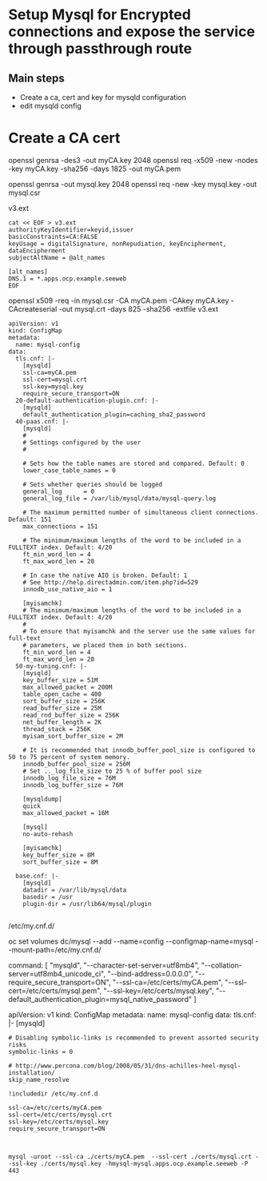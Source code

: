 # Setup Mysql for Encrypted connections and expose the service through passthrough route

## Main steps

- Create a ca, cert and key for mysqld configuration
- edit mysqld config

# Create a CA cert

openssl genrsa -des3 -out myCA.key 2048
openssl req -x509 -new -nodes -key myCA.key -sha256 -days 1825 -out myCA.pem


openssl genrsa -out mysql.key 2048
openssl req -new -key mysql.key -out mysql.csr

v3.ext

```
cat << EOF > v3.ext
authorityKeyIdentifier=keyid,issuer
basicConstraints=CA:FALSE
keyUsage = digitalSignature, nonRepudiation, keyEncipherment, dataEncipherment
subjectAltName = @alt_names

[alt_names]
DNS.1 = *.apps.ocp.example.seeweb
EOF
```

openssl x509 -req -in mysql.csr -CA myCA.pem -CAkey myCA.key -CAcreateserial -out mysql.crt -days 825 -sha256 -extfile v3.ext

```
apiVersion: v1
kind: ConfigMap
metadata:
  name: mysql-config
data:
  tls.cnf: |-
    [mysqld]
    ssl-ca=myCA.pem
    ssl-cert=mysql.crt
    ssl-key=mysql.key
    require_secure_transport=ON
  20-default-authentication-plugin.cnf: |-
    [mysqld]
    default_authentication_plugin=caching_sha2_password
  40-paas.cnf: |-
    [mysqld]
    #
    # Settings configured by the user
    #
    
    # Sets how the table names are stored and compared. Default: 0
    lower_case_table_names = 0
    
    # Sets whether queries should be logged
    general_log      = 0
    general_log_file = /var/lib/mysql/data/mysql-query.log
    
    # The maximum permitted number of simultaneous client connections. Default: 151
    max_connections = 151
    
    # The minimum/maximum lengths of the word to be included in a FULLTEXT index. Default: 4/20
    ft_min_word_len = 4
    ft_max_word_len = 20
    
    # In case the native AIO is broken. Default: 1
    # See http://help.directadmin.com/item.php?id=529
    innodb_use_native_aio = 1
    
    [myisamchk]
    # The minimum/maximum lengths of the word to be included in a FULLTEXT index. Default: 4/20
    #
    # To ensure that myisamchk and the server use the same values for full-text
    # parameters, we placed them in both sections.
    ft_min_word_len = 4
    ft_max_word_len = 20
  50-my-tuning.cnf: |-
    [mysqld]
    key_buffer_size = 51M
    max_allowed_packet = 200M
    table_open_cache = 400
    sort_buffer_size = 256K
    read_buffer_size = 25M
    read_rnd_buffer_size = 256K
    net_buffer_length = 2K
    thread_stack = 256K
    myisam_sort_buffer_size = 2M
    
    # It is recommended that innodb_buffer_pool_size is configured to 50 to 75 percent of system memory.
    innodb_buffer_pool_size = 256M
    # Set .._log_file_size to 25 % of buffer pool size
    innodb_log_file_size = 76M
    innodb_log_buffer_size = 76M
    
    [mysqldump]
    quick
    max_allowed_packet = 16M
    
    [mysql]
    no-auto-rehash
    
    [myisamchk]
    key_buffer_size = 8M
    sort_buffer_size = 8M
    
  base.cnf: |-
    [mysqld]
    datadir = /var/lib/mysql/data
    basedir = /usr
    plugin-dir = /usr/lib64/mysql/plugin


```

/etc/my.cnf.d/

oc set volumes dc/mysql --add --name=config --configmap-name=mysql --mount-path=/etc/my.cnf.d/


 command: [ "mysqld",
                    "--character-set-server=utf8mb4",
                    "--collation-server=utf8mb4_unicode_ci",
                    "--bind-address=0.0.0.0",
                    "--require_secure_transport=ON",
                    "--ssl-ca=/etc/certs/myCA.pem",
                    "--ssl-cert=/etc/certs/mysql.pem",
                    "--ssl-key=/etc/certs/mysql.key",
                    "--default_authentication_plugin=mysql_native_password" ]


apiVersion: v1
kind: ConfigMap
metadata:
  name: mysql-config
data:
  tls.cnf: |-
    [mysqld]
    
    # Disabling symbolic-links is recommended to prevent assorted security risks
    symbolic-links = 0
    
    # http://www.percona.com/blog/2008/05/31/dns-achilles-heel-mysql-installation/
    skip_name_resolve
    
    !includedir /etc/my.cnf.d
    
    ssl-ca=/etc/certs/myCA.pem
    ssl-cert=/etc/certs/mysql.crt
    ssl-key=/etc/certs/mysql.key
    require_secure_transport=ON



    mysql -uroot --ssl-ca ./certs/myCA.pem  --ssl-cert ./certs/mysql.crt --ssl-key ./certs/mysql.key -hmysql-mysql.apps.ocp.example.seeweb -P 443